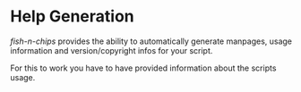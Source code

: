 # Help Generation
*fish-n-chips* provides the ability to automatically generate manpages, usage information and version/copyright infos for your script.

For this to work you have to have provided information about the scripts usage.
